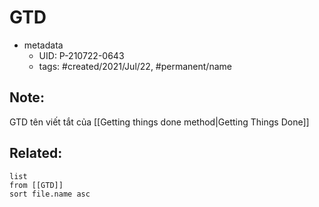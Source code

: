 ---
---

# GTD

- metadata
	- UID: P-210722-0643
	- tags: #created/2021/Jul/22, #permanent/name

## Note:
GTD tên viết tắt của [[Getting things done method|Getting Things Done]]

## Related:
```dataview
list
from [[GTD]]
sort file.name asc
```
